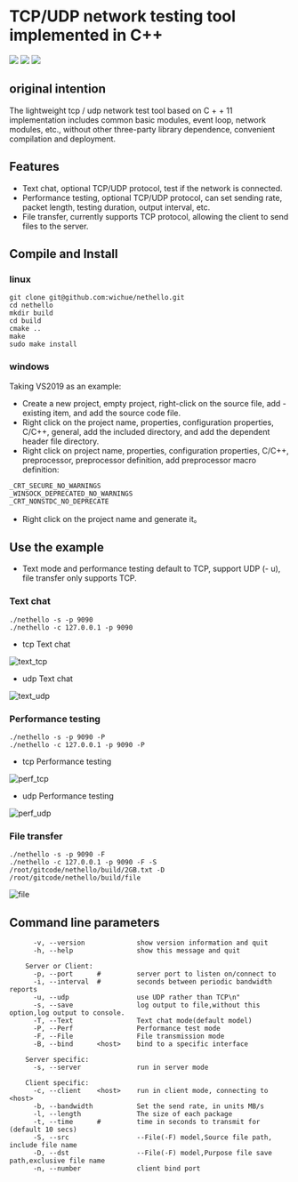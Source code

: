 # TCP/UDP network testing tool implemented in C++

[![](https://img.shields.io/badge/license-MIT-green.svg)](https://github.com/wichue/nethello/blob/master/LICENSE)
[![](https://img.shields.io/badge/language-c++-red.svg)](https://en.cppreference.com/)
[![](https://img.shields.io/badge/platform-linux%20|%20windows-blue.svg)](https://github.com/wichue/nethello)
## original intention
The lightweight tcp / udp network test tool based on C + + 11 implementation includes common basic modules, event loop, network modules, etc., without other three-party library dependence, convenient compilation and deployment.
## Features
- Text chat, optional TCP/UDP protocol, test if the network is connected.
- Performance testing, optional TCP/UDP protocol, can set sending rate, packet length, testing duration, output interval, etc.
- File transfer, currently supports TCP protocol, allowing the client to send files to the server.

## Compile and Install
### linux
```shell
git clone git@github.com:wichue/nethello.git
cd nethello
mkdir build
cd build
cmake ..
make
sudo make install
```
### windows
Taking VS2019 as an example:
- Create a new project, empty project, right-click on the source file, add - existing item, and add the source code file.
- Right click on the project name, properties, configuration properties, C/C++, general, add the included directory, and add the dependent header file directory.
- Right click on project name, properties, configuration properties, C/C++, preprocessor, preprocessor definition, add preprocessor macro definition:
```shell
_CRT_SECURE_NO_WARNINGS
_WINSOCK_DEPRECATED_NO_WARNINGS
_CRT_NONSTDC_NO_DEPRECATE
```
- Right click on the project name and generate it。

## Use the example
- Text mode and performance testing default to TCP, support UDP (- u), file transfer only supports TCP.
### Text chat
```shell
./nethello -s -p 9090
./nethello -c 127.0.0.1 -p 9090
```
- tcp Text chat

![text_tcp](https://github.com/wichue/nethello/blob/master/doc/text_tcp.png)
- udp Text chat

![text_udp](https://github.com/wichue/nethello/blob/master/doc/text_udp.png)
### Performance testing
```shell
./nethello -s -p 9090 -P
./nethello -c 127.0.0.1 -p 9090 -P
```
- tcp Performance testing

![perf_tcp](https://github.com/wichue/nethello/blob/master/doc/perf_tcp.png)
- udp Performance testing

![perf_udp](https://github.com/wichue/nethello/blob/master/doc/perf_udp.png)
### File transfer
```shell
./nethello -s -p 9090 -F
./nethello -c 127.0.0.1 -p 9090 -F -S /root/gitcode/nethello/build/2GB.txt -D /root/gitcode/nethello/build/file
```
![file](https://github.com/wichue/nethello/blob/master/doc/file.png)
## Command line parameters
```shell
      -v, --version             show version information and quit
      -h, --help                show this message and quit

    Server or Client:
      -p, --port      #         server port to listen on/connect to
      -i, --interval  #         seconds between periodic bandwidth reports
      -u, --udp                 use UDP rather than TCP\n"
      -s, --save                log output to file,without this option,log output to console.
      -T, --Text                Text chat mode(default model)
      -P, --Perf                Performance test mode
      -F, --File                File transmission mode
      -B, --bind      <host>    bind to a specific interface

    Server specific:
      -s, --server              run in server mode

    Client specific:
      -c, --client    <host>    run in client mode, connecting to <host>
      -b, --bandwidth           Set the send rate, in units MB/s
      -l, --length              The size of each package
      -t, --time      #         time in seconds to transmit for (default 10 secs)
      -S, --src                 --File(-F) model,Source file path, include file name
      -D, --dst                 --File(-F) model,Purpose file save path,exclusive file name
      -n, --number              client bind port
```
